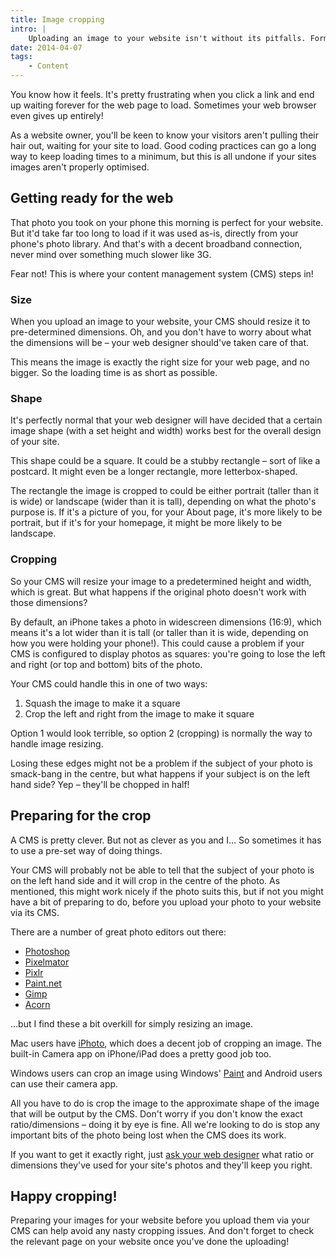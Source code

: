 ```yaml
---
title: Image cropping
intro: |
    Uploading an image to your website isn't without its pitfalls. Formatting images is often a combination of preparation and your CMS's wizardry.
date: 2014-04-07
tags:
    - Content
---
```


You know how it feels. It's pretty frustrating when you click a link and end up waiting forever for the web page to load. Sometimes your web browser even gives up entirely!

As a website owner, you'll be keen to know your visitors aren't pulling their hair out, waiting for your site to load. Good coding practices can go a long way to keep loading times to a minimum, but this is all undone if your sites images aren't properly optimised.


## Getting ready for the web

That photo you took on your phone this morning is perfect for your website. But it'd take far too long to load if it was used as-is, directly from your phone's photo library. And that's with a decent broadband connection, never mind over something much slower like 3G.

Fear not! This is where your content management system (CMS) steps in!

### Size

When you upload an image to your website, your CMS should resize it to pre-determined dimensions. Oh, and you don't have to worry about what the dimensions will be – your web designer should've taken care of that.

This means the image is exactly the right size for your web page, and no bigger. So the loading time is as short as possible.

### Shape

It's perfectly normal that your web designer will have decided that a certain image shape (with a set height and width) works best for the overall design of your site.

This shape could be a square. It could be a stubby rectangle – sort of like a postcard. It might even be a longer rectangle, more letterbox-shaped.

The rectangle the image is cropped to could be either portrait (taller than it is wide) or landscape (wider than it is tall), depending on what the photo's purpose is. If it's a picture of you, for your About page, it's more likely to be portrait, but if it's for your homepage, it might be more likely to be landscape.

### Cropping

So your CMS will resize your image to a predetermined height and width, which is great. But what happens if the original photo doesn't work with those dimensions?

By default, an iPhone takes a photo in widescreen dimensions (16:9), which means it's a lot wider than it is tall (or taller than it is wide, depending on how you were holding your phone!). This could cause a problem if your CMS is configured to display photos as squares: you're going to lose the left and right (or top and bottom) bits of the photo.

Your CMS could handle this in one of two ways:

1. Squash the image to make it a square
2. Crop the left and right from the image to make it square

Option 1 would look terrible, so option 2 (cropping) is normally the way to handle image resizing.

Losing these edges might not be a problem if the subject of your photo is smack-bang in the centre, but what happens if your subject is on the left hand side? Yep – they'll be chopped in half!


## Preparing for the crop

A CMS is pretty clever. But not as clever as you and I… So sometimes it has to use a pre-set way of doing things.

Your CMS will probably not be able to tell that the subject of your photo is on the left hand side and it will crop in the centre of the photo. As mentioned, this might work nicely if the photo suits this, but if not you might have a bit of preparing to do, before you upload your photo to your website via its CMS.

There are a number of great photo editors out there:

+ [Photoshop](http://www.adobe.com/uk/products/photoshop.html)
+ [Pixelmator](http://www.pixelmator.com)
+ [Pixlr](http://pixlr.com/)
+ [Paint.net](http://www.getpaint.net)
+ [Gimp](http://www.gimp.org)
+ [Acorn](http://www.flyingmeat.com/acorn/)

…but I find these a bit overkill for simply resizing an image.

Mac users have [iPhoto](http://www.apple.com/uk/mac/iphoto/), which does a decent job of cropping an image. The built-in Camera app on iPhone/iPad does a pretty good job too.

Windows users can crop an image using Windows' [Paint](http://windows.microsoft.com/en-gb/windows7/crop-a-picture-using-paint) and Android users can use their camera app.

All you have to do is crop the image to the approximate shape of the image that will be output by the CMS. Don't worry if you don't know the exact ratio/dimensions – doing it by eye is fine. All we're looking to do is stop any important bits of the photo being lost when the CMS does its work.

If you want to get it exactly right, just [ask your web designer](/contact) what ratio or dimensions they've used for your site's photos and they'll keep you right.


## Happy cropping!

Preparing your images for your website before you upload them via your CMS can help avoid any nasty cropping issues. And don't forget to check the relevant page on your website once you've done the uploading!
